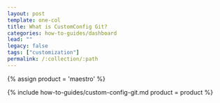 ```yaml
---
layout: post
template: one-col
title: What is CustomConfig Git?
categories: how-to-guides/dashboard
lead: ""
legacy: false
tags: ["customization"]
permalink: /:collection/:path
---
```


{% assign product = 'maestro' %}

{% include how-to-guides/custom-config-git.md product = product %}
